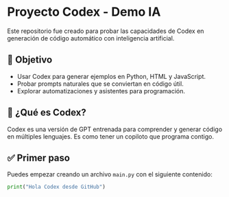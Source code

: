 # Proyecto Codex - Demo IA

Este repositorio fue creado para probar las capacidades de Codex en generación de código automático con inteligencia artificial.

## 🧪 Objetivo

- Usar Codex para generar ejemplos en Python, HTML y JavaScript.
- Probar prompts naturales que se conviertan en código útil.
- Explorar automatizaciones y asistentes para programación.

## 🧠 ¿Qué es Codex?

Codex es una versión de GPT entrenada para comprender y generar código en múltiples lenguajes. Es como tener un copiloto que programa contigo.

## ✅ Primer paso

Puedes empezar creando un archivo `main.py` con el siguiente contenido:

```python
print("Hola Codex desde GitHub")
